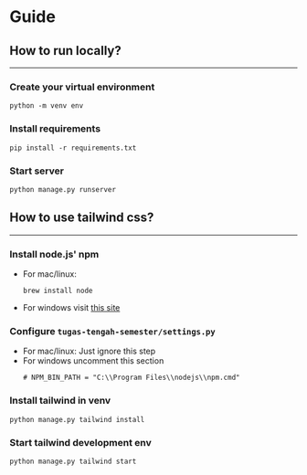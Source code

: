 # Guide

## How to run locally?
---

### Create your virtual environment
```
python -m venv env
```

### Install requirements
```
pip install -r requirements.txt
```

### Start server
```
python manage.py runserver
```

## How to use tailwind css?
---

### Install node.js' npm
- For mac/linux:
  ```
  brew install node
  ```
- For windows visit [this site](https://nodejs.org/en/download/)

### Configure `tugas-tengah-semester/settings.py`
- For mac/linux: Just ignore this step
- For windows uncomment this section
  ```
  # NPM_BIN_PATH = "C:\\Program Files\\nodejs\\npm.cmd"
  ```

### Install tailwind in venv
```
python manage.py tailwind install
```

### Start tailwind development env
```
python manage.py tailwind start
```